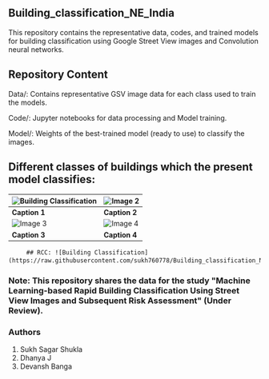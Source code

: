 ## Building_classification_NE_India
This repository contains the representative data, codes, and trained models for building classification using Google Street View images and Convolution neural networks.

## Repository Content

Data/: Contains representative GSV image data for each class used to train the models.

Code/: Jupyter notebooks for data processing and Model training.

Model/: Weights of the best-trained model (ready to use) to classify the images.

## Different classes of buildings which the present model classifies:
| ![Building Classification]([path_to_image1.jpg](https://raw.githubusercontent.com/sukh760778/Building_classification_NE_India/main/Data/RCC/103.jpg)) | ![Image 2](path_to_image2.jpg) |
|--------------------------------|--------------------------------|
| **Caption 1**                 | **Caption 2**                 |
| ![Image 3](path_to_image3.jpg) | ![Image 4](path_to_image4.jpg) |
| **Caption 3**                 | **Caption 4**                 |



         ## RCC: ![Building Classification](https://raw.githubusercontent.com/sukh760778/Building_classification_NE_India/main/Data/RCC/103.jpg) 

### Note: This repository shares the data for the study "Machine Learning-based Rapid Building Classification Using Street View Images and Subsequent Risk Assessment" (Under Review).

### Authors
1. Sukh Sagar Shukla
2. Dhanya J
3. Devansh Banga
